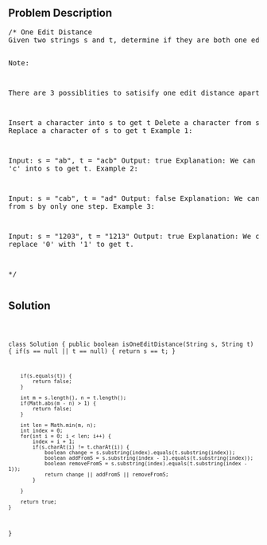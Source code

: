 <!--
<style>
  body { font-family: Arial, sans-serif; }
  .container { max-width: 100%; margin: auto; padding: 20px; }
  .comment-block { background-color: #f9f9f9; padding: 10px; border-left: 5px solid #ccc; max-width: 500px; margin: auto; word-wrap: break-word; white-space: pre-wrap; }
  .code-block { background-color: #f4f4f4; padding: 10px; border: 1px solid #ddd; }
</style>
-->

<div class='container'>
<h2>Problem Description</h2>
<div class='comment-block'>
<pre>
/* One Edit Distance
Given two strings s and t, determine if they are both one edit distance apart.

Note: 

There are 3 possiblities to satisify one edit distance apart:

Insert a character into s to get t
Delete a character from s to get t
Replace a character of s to get t
Example 1:

Input: s = "ab", t = "acb"
Output: true
Explanation: We can insert 'c' into s to get t.
Example 2:

Input: s = "cab", t = "ad"
Output: false
Explanation: We cannot get t from s by only one step.
Example 3:

Input: s = "1203", t = "1213"
Output: true
Explanation: We can replace '0' with '1' to get t.

*/
</pre>
</div>

<h2>Solution</h2>
<div class='code-block'>
<pre><code class='language-java'>

class Solution {
    public boolean isOneEditDistance(String s, String t) {
        if(s == null || t == null) {
            return s == t;
        }
        
        if(s.equals(t)) {
            return false;
        }
        
        int m = s.length(), n = t.length();
        if(Math.abs(m - n) > 1) {
            return false;
        }
        
        int len = Math.min(m, n);
        int index = 0;
        for(int i = 0; i < len; i++) {
            index = i + 1;
            if(s.charAt(i) != t.charAt(i)) {
                boolean change = s.substring(index).equals(t.substring(index));
                boolean addFromS = s.substring(index - 1).equals(t.substring(index));
                boolean removeFromS = s.substring(index).equals(t.substring(index - 1));
                return change || addFromS || removeFromS;
            }
            
        }
        
        return true;
    }
}</code></pre>
</div>
</div>
